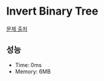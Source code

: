 # Invert Binary Tree

[문제 출처](https://leetcode.com/problems/invert-binary-tree)

## 성능

- Time: 0ms
- Memory: 6MB